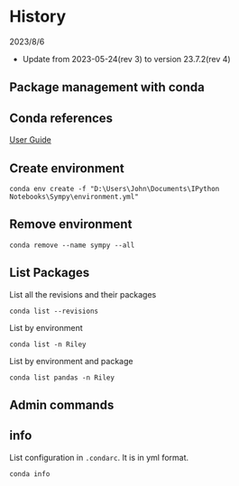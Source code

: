 # History

2023/8/6

* Update from 2023-05-24(rev 3) to version  23.7.2(rev 4)

## Package management with conda

## Conda references

[User Guide][]

[User Guide]:https://conda.io/projects/conda/en/latest/user-guide/tasks/manage-environments.html#

## Create environment

`conda env create -f "D:\Users\John\Documents\IPython Notebooks\Sympy\environment.yml"`

## Remove environment

`conda remove --name sympy --all`

## List Packages

List all the revisions and their packages

`conda list --revisions`

List by environment

`conda list -n Riley`

List by environment and package

`conda list pandas -n Riley`

## Admin commands

## info

List configuration in `.condarc`. It is in yml format.

`conda info`
